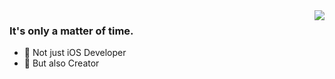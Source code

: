 <img align="right" src="https://github-readme-stats.vercel.app/api?username=xwjack&show_icons=true&icon_color=000000&hide_title=true" />

### It's only a matter of time.

- 🍺 Not just iOS Developer
- 🌴 But also Creator

<!--
https://github-readme-stats.vercel.app/api?username=onevcat&show_icons=true&hide_title=true&theme=radical
**XWJACK/xwjack** is a ✨ _special_ ✨ repository because its `README.md` (this file) appears on your GitHub profile.

Here are some ideas to get you started:

- 🔭 I’m currently working on ...
- 🌱 I’m currently learning ...
- 👯 I’m looking to collaborate on ...
- 🤔 I’m looking for help with ...
- 💬 Ask me about ...
- 📫 How to reach me: ...
- 😄 Pronouns: ...
- ⚡ Fun fact: ...
-->
